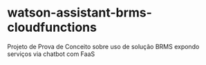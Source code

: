 # watson-assistant-brms-cloudfunctions
Projeto de Prova de Conceito sobre uso de solução BRMS expondo serviços via chatbot com FaaS

